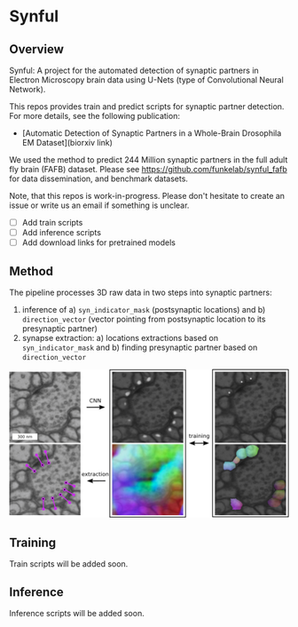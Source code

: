 Synful
======
Overview
--------
Synful: A project for the automated detection of synaptic partners in Electron Microscopy brain data using U-Nets (type of Convolutional Neural Network).

This repos provides train and predict scripts for synaptic partner detection. For more details, see the following publication:

- [Automatic Detection of Synaptic Partners in a Whole-Brain Drosophila EM Dataset](biorxiv link)

We used the method to predict 244 Million synaptic partners in the full adult fly brain (FAFB) dataset.
Please see https://github.com/funkelab/synful_fafb for data dissemination, and benchmark datasets.

Note, that this repos is work-in-progress. Please don't hesitate to create an issue or write us an email if something is unclear.

- [ ] Add train scripts
- [ ] Add inference scripts
- [ ] Add download links for pretrained models

Method
------
The pipeline processes 3D raw data in two steps into synaptic partners:
  1) inference of a) `syn_indicator_mask` (postsynaptic locations) and b) `direction_vector` (vector pointing from postsynaptic location to its presynaptic partner)
  2) synapse extraction: a) locations extractions based on `syn_indicator_mask` and b) finding presynaptic partner based on `direction_vector`


![method_figure](docs/_static/method_overview.png)

Training
--------

Train scripts will be added soon.


Inference
--------

Inference scripts will be added soon.